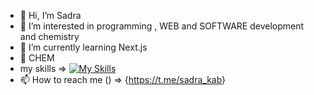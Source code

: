- 👋 Hi, I’m Sadra
- 👀 I’m interested in programming , WEB and SOFTWARE development and chemistry
- 🌱 I’m currently learning Next.js
- 💞️ CHEM
- my skills => [![My Skills](https://skillicons.dev/icons?i=js,html,css,next,react,node)](https://skillicons.dev)
- 📫 How to reach me () => {<a href="https://t.me/sadra_kab">https://t.me/sadra_kab</a>}
<!---
Sadraka/Sadraka is a ✨ special ✨ repository because its `README.md` (this file) appears on your GitHub profile.
You can click the Preview link to take a look at your changes.
--->
